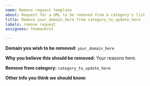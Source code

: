 ```yaml
---
name: Remove request template
about: Request for a URL to be removed from a category's list
title: Remove your_domain_here from category_to_update_here
labels: remove request
assignees: thomaskrol

---
```


**Domain you wish to be removed:**
`your_domain_here`

**Why you believe this should be removed:**
Your reasons here.

**Remove from category:**
`category_to_update_here`

**Other info you think we should know:**
